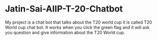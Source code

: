 # Jatin-Sai-AIIP-T-20-Chatbot

My project is a chat bot that talks about the T20 world cup it is called T20 World cup chat bot. It works when you click the green flag and it will ask you question and give information about the T20 World cup.
